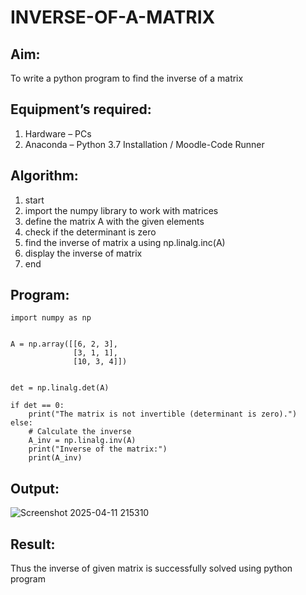 # INVERSE-OF-A-MATRIX
## Aim:
To write a python program to find the inverse of a matrix
## Equipment’s required:
1. 	Hardware – PCs
2. 	Anaconda – Python 3.7 Installation / Moodle-Code Runner
## Algorithm:
1. start
2. import the numpy library to work with matrices
3. define the matrix A with the given elements
4. check if the determinant is zero
5. find the inverse of matrix a using np.linalg.inc(A)
6. display the inverse of matrix
7. end

## Program:
```
import numpy as np


A = np.array([[6, 2, 3],
              [3, 1, 1],
              [10, 3, 4]])


det = np.linalg.det(A)

if det == 0:
    print("The matrix is not invertible (determinant is zero).")
else:
    # Calculate the inverse
    A_inv = np.linalg.inv(A)
    print("Inverse of the matrix:")
    print(A_inv)
```
## Output:
![Screenshot 2025-04-11 215310](https://github.com/user-attachments/assets/24fbfbc0-e221-41e0-82bc-8eb9d59a77f0)


## Result:
Thus the inverse of given matrix is successfully solved using python program

